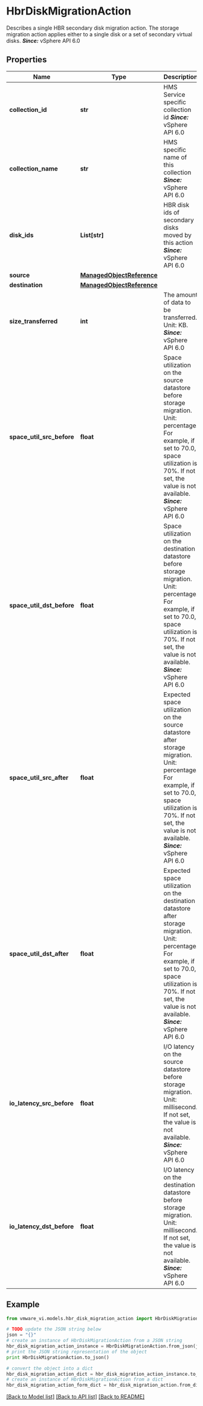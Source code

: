# HbrDiskMigrationAction

Describes a single HBR secondary disk migration action.  The storage migration action applies either to a single disk or a set of secondary virtual disks.  ***Since:*** vSphere API 6.0 

## Properties
Name | Type | Description | Notes
------------ | ------------- | ------------- | -------------
**collection_id** | **str** | HMS Service specific collection id  ***Since:*** vSphere API 6.0  | 
**collection_name** | **str** | HMS specific name of this collection  ***Since:*** vSphere API 6.0  | 
**disk_ids** | **List[str]** | HBR disk ids of secondary disks moved by this action  ***Since:*** vSphere API 6.0  | 
**source** | [**ManagedObjectReference**](ManagedObjectReference.md) |  | 
**destination** | [**ManagedObjectReference**](ManagedObjectReference.md) |  | 
**size_transferred** | **int** | The amount of data to be transferred.  Unit: KB.  ***Since:*** vSphere API 6.0  | 
**space_util_src_before** | **float** | Space utilization on the source datastore before storage migration.  Unit: percentage. For example, if set to 70.0, space utilization is 70%. If not set, the value is not available.  ***Since:*** vSphere API 6.0  | [optional] 
**space_util_dst_before** | **float** | Space utilization on the destination datastore before storage migration.  Unit: percentage. For example, if set to 70.0, space utilization is 70%. If not set, the value is not available.  ***Since:*** vSphere API 6.0  | [optional] 
**space_util_src_after** | **float** | Expected space utilization on the source datastore after storage migration.  Unit: percentage. For example, if set to 70.0, space utilization is 70%. If not set, the value is not available.  ***Since:*** vSphere API 6.0  | [optional] 
**space_util_dst_after** | **float** | Expected space utilization on the destination datastore after storage migration.  Unit: percentage. For example, if set to 70.0, space utilization is 70%. If not set, the value is not available.  ***Since:*** vSphere API 6.0  | [optional] 
**io_latency_src_before** | **float** | I/O latency on the source datastore before storage migration.  Unit: millisecond. If not set, the value is not available.  ***Since:*** vSphere API 6.0  | [optional] 
**io_latency_dst_before** | **float** | I/O latency on the destination datastore before storage migration.  Unit: millisecond. If not set, the value is not available.  ***Since:*** vSphere API 6.0  | [optional] 

## Example

```python
from vmware_vi.models.hbr_disk_migration_action import HbrDiskMigrationAction

# TODO update the JSON string below
json = "{}"
# create an instance of HbrDiskMigrationAction from a JSON string
hbr_disk_migration_action_instance = HbrDiskMigrationAction.from_json(json)
# print the JSON string representation of the object
print HbrDiskMigrationAction.to_json()

# convert the object into a dict
hbr_disk_migration_action_dict = hbr_disk_migration_action_instance.to_dict()
# create an instance of HbrDiskMigrationAction from a dict
hbr_disk_migration_action_form_dict = hbr_disk_migration_action.from_dict(hbr_disk_migration_action_dict)
```
[[Back to Model list]](../README.md#documentation-for-models) [[Back to API list]](../README.md#documentation-for-api-endpoints) [[Back to README]](../README.md)


